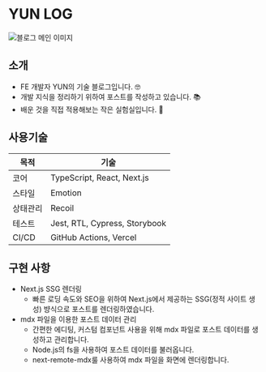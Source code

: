 # YUN LOG

![블로그 메인 이미지](https://res.cloudinary.com/yun-log/image/upload/v1738485920/00.global/jmrisisnsvetb5t0m6fv.jpg)

## 소개

- FE 개발자 YUN의 기술 블로그입니다. 🤓
- 개발 지식을 정리하기 위하여 포스트를 작성하고 있습니다. 📚
- 배운 것을 직접 적용해보는 작은 실험실입니다. 🧪

## 사용기술

| 목적     | 기술                          |
| -------- | ----------------------------- |
| 코어     | TypeScript, React, Next.js    |
| 스타일   | Emotion                       |
| 상태관리 | Recoil                        |
| 테스트   | Jest, RTL, Cypress, Storybook |
| CI/CD    | GitHub Actions, Vercel        |

## 구현 사항

- Next.js SSG 렌더링
  - 빠른 로딩 속도와 SEO을 위하여 Next.js에서 제공하는 SSG(정적 사이트 생성) 뱡식으로 포스트를 렌더링하였습니다.
- mdx 파일을 이용한 포스트 데이터 관리
  - 간편한 에디팅, 커스텀 컴포넌트 사용을 위해 mdx 파일로 포스트 데이터를 생성하고 관리합니다.
  - Node.js의 fs을 사용하여 포스트 데이터를 불러옵니다.
  - next-remote-mdx룰 사용하여 mdx 파일을 화면에 렌더링합니다.
